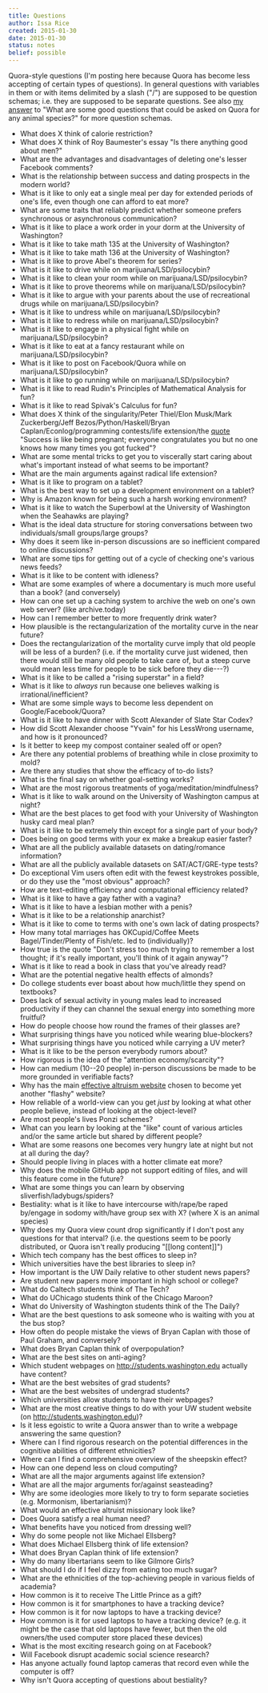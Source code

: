 ```yaml
---
title: Questions
author: Issa Rice
created: 2015-01-30
date: 2015-01-30
status: notes
belief: possible
---
```


Quora-style questions (I'm posting here because Quora has become less accepting of certain types of questions).
In general questions with variables in them or with items delimited by a slash ("/") are supposed to be question schemas; i.e. they are supposed to be separate questions.
See also [my answer](https://www.quora.com/What-are-some-good-questions-that-could-be-asked-on-Quora-for-any-animal-species/answer/Issa-Rice) to "What are some good questions that could be asked on Quora for any animal species?" for more question schemas.

- What does X think of calorie restriction?
- What does X think of Roy Baumester's essay "Is there anything good about men?"
- What are the advantages and disadvantages of deleting one's lesser Facebook comments?
- What is the relationship between success and dating prospects in the modern world?
- What is it like to only eat a single meal per day for extended periods of one's life, even though one can afford to eat more?
- What are some traits that reliably predict whether someone prefers synchronous or asynchronous communication?
- What is it like to place a work order in your dorm at the University of Washington?
- What is it like to take math 135 at the University of Washington?
- What is it like to take math 136 at the University of Washington?
- What is it like to prove Abel's theorem for series?
- What is it like to drive while on marijuana/LSD/psilocybin?
- What is it like to clean your room while on marijuana/LSD/psilocybin?
- What is it like to prove theorems while on marijuana/LSD/psilocybin?
- What is it like to argue with your parents about the use of recreational drugs while on marijuana/LSD/psilocybin?
- What is it like to undress while on marijuana/LSD/psilocybin?
- What is it like to redress while on marijuana/LSD/psilocybin?
- What is it like to engage in a physical fight while on marijuana/LSD/psilocybin?
- What is it like to eat at a fancy restaurant while on marijuana/LSD/psilocybin?
- What is it like to post on Facebook/Quora while on marijuana/LSD/psilocybin?
- What is it like to go running while on marijuana/LSD/psilocybin?
- What is it like to read Rudin's Principles of Mathematical Analysis for fun?
- What is it like to read Spivak's Calculus for fun?
- What does X think of the singularity/Peter Thiel/Elon Musk/Mark Zuckerberg/Jeff Bezos/Python/Haskell/Bryan Caplan/Econlog/programming contests/life extension/the [quote](https://www.quora.com/I-am-already-a-CS-undergrad-but-I-want-to-be-like-Brian-Bi-what-should-I-do-and-how-should-I-study/answer/Brian-Bi?share=1) "Success is like being pregnant; everyone congratulates you but no one knows how many times you got fucked"?
- What are some mental tricks to get you to viscerally start caring about what's important instead of what seems to be important?
- What are the main arguments against radical life extension?
- What is it like to program on a tablet?
- What is the best way to set up a development environment on a tablet?
- Why is Amazon known for being such a harsh working environment?
- What is it like to watch the Superbowl at the University of Washington when the Seahawks are playing?
- What is the ideal data structure for storing conversations between two individuals/small groups/large groups?
- Why does it seem like in-person discussions are so inefficient compared to online discussions?
- What are some tips for getting out of a cycle of checking one's various news feeds?
- What is it like to be content with idleness?
- What are some examples of where a documentary is much more useful than a book? (and conversely)
- How can one set up a caching system to archive the web on one's own web server? (like archive.today)
- How can I remember better to more frequently drink water?
- How plausible is the rectangularization of the mortality curve in the near future?
- Does the rectangularization of the mortality curve imply that old people will be less of a burden? (i.e. if the mortality curve just widened, then there would still be many old people to take care of, but a steep curve would mean less time for people to be sick before they die---?)
- What is it like to be called a "rising superstar" in a field?
- What is it like to *always* run because one believes walking is irrational/inefficient?
- What are some simple ways to become less dependent on Google/Facebook/Quora?
- What is it like to have dinner with Scott Alexander of Slate Star Codex?
- How did Scott Alexander choose "Yvain" for his LessWrong username, and how is it pronounced?
- Is it better to keep my compost container sealed off or open?
- Are there any potential problems of breathing while in close proximity to mold?
- Are there any studies that show the efficacy of to-do lists?
- What is the final say on whether goal-setting works?
- What are the most rigorous treatments of yoga/meditation/mindfulness?
- What is it like to walk around on the University of Washington campus at night?
- What are the best places to get food with your University of Washington husky card meal plan?
- What is it like to be extremely thin except for a single part of your body?
- Does being on good terms with your ex make a breakup easier faster?
- What are all the publicly available datasets on dating/romance information?
- What are all the publicly available datasets on SAT/ACT/GRE-type tests?
- Do exceptional Vim users often edit with the fewest keystrokes possible, or do they use the "most obvious" approach?
- How are text-editing efficiency and computational efficiency related?
- What is it like to have a gay father with a vagina?
- What is it like to have a lesbian mother with a penis?
- What is it like to be a relationship anarchist?
- What is it like to come to terms with one's own lack of dating prospects?
- How many total marriages has OKCupid/Coffee Meets Bagel/Tinder/Plenty of Fish/etc. led to (individually)?
- How true is the quote "Don't stress too much trying to remember a lost thought; if it's really important, you'll think of it again anyway"?
- What is it like to read a book in class that you've already read?
- What are the potential negative health effects of almonds?
- Do college students ever boast about how much/little they spend on textbooks?
- Does lack of sexual activity in young males lead to increased productivity if they can channel the sexual energy into something more fruitful?
- How do people choose how round the frames of their glasses are?
- What surprising things have you noticed while wearing blue-blockers?
- What surprising things have you noticed while carrying a UV meter?
- What is it like to be the person everybody rumors about?
- How rigorous is the idea of the "attention economy/scarcity"?
- How can medium (10--20 people) in-person discussions be made to be more grounded in verifiable facts?
- Why has the main [effective altruism website](http://www.effectivealtruism.org/)<!--(https://archive.today/sC5A8)--> chosen to become yet another "flashy" website?
- How reliable of a world-view can you get *just* by looking at what other people believe, instead of looking at the object-level?
- Are most people's lives Ponzi schemes?
- What can you learn by looking at the "like" count of various articles and/or the same article but shared by different people?
- What are some reasons one becomes very hungry late at night but not at all during the day?
- Should people living in places with a hotter climate eat more?
- Why does the mobile GitHub app not support editing of files, and will this feature come in the future?
- What are some things you can learn by observing sliverfish/ladybugs/spiders?
- Bestiality: what is it like to have intercourse with/rape/be raped by/engage in sodomy with/have group sex with X? (where X is an animal species)
- Why does my Quora view count drop significantly if I don't post any questions for that interval? (i.e. the questions seem to be poorly distributed, or Quora isn't really producing "[[long content]]")
- Which tech company has the best offices to sleep in?
- Which universities have the best libraries to sleep in?
- How important is the UW Daily relative to other student news papers?
- Are student new papers more important in high school or college?
- What do Caltech students think of The Tech?
- What do UChicago students think of the Chicago Maroon?
- What do University of Washington students think of the The Daily?
- What are the best questions to ask someone who is waiting with you at the bus stop?
- How often do people mistake the views of Bryan Caplan with those of Paul Graham, and conversely?
- What does Bryan Caplan think of overpopulation?
- What are the best sites on anti-aging?
- Which student webpages on http://students.washington.edu actually have content?
- What are the best websites of grad students?
- What are the best websites of undergrad students?
- Which universities allow students to have their webpages?
- What are the most creative things to do with your UW student website (on http://students.washington.edu)?
- Is it less egoistic to write a Quora answer than to write a webpage answering the same question?
- Where can I find rigorous research on the potential differences in the cognitive abilities of different ethnicities?
- Where can I find a comprehensive overview of the sheepskin effect?
- How can one depend less on cloud computing?
- What are all the major arguments against life extension?
- What are all the major arguments for/against seasteading?
- Why are some ideologies more likely to try to form separate societies (e.g. Mormonism, libertarianism)?
- What would an effective altruist missionary look like?
- Does Quora satisfy a real human need?
- What benefits have you noticed from dressing well?
- Why do some people not like Michael Ellsberg?
- What does Michael Ellsberg think of life extension?
- What does Bryan Caplan think of life extension?
- Why do many libertarians seem to like Gilmore Girls?
- What should I do if I feel dizzy from eating too much sugar?
- What are the ethnicities of the top-achieving people in various fields of academia?
- How common is it to receive The Little Prince as a gift?
- How common is it for smartphones to have a tracking device?
- How common is it for now laptops to have a tracking device?
- How common is it for used laptops to have a tracking device? (e.g. it might be the case that old laptops have fewer, but then the old owners/the used computer store placed these devices)
- What is the most exciting research going on at Facebook?
- Will Facebook disrupt academic social science research?
- Has anyone actually found laptop cameras that record even while the computer is off?
- Why isn't Quora accepting of questions about bestiality?
